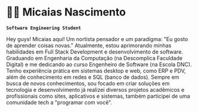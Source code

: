 # 👨‍💻 Micaias Nascimento
**`Software Engineering Student`**

Hey guys! Micaias
aqui! Um nortista pensador e um paradigma: "Eu gosto de aprender coisas novas." Atualmente, estou aprimorando minhas habilidades em Full Stack Development e desenvolvimento de software. Graduando em Engenharia da Computação (na Descomplica Faculdade Digital) e me dedicando ao curso Engenheiro de Software (na Escola DNC). Tenho experiência prática em sistemas desktop e web, como ERP e PDV, além de conhecimento em redes e SQL (banco de dados). Sempre em busca de novos conhecimentos, sou focado em criar soluções em tecnologia e desenvolvimento já realizei diversos projetos acadêmicos e profissionais como sites, aplicativos e sistemas, também participei de uma comunidade tech a "programar com você".  



